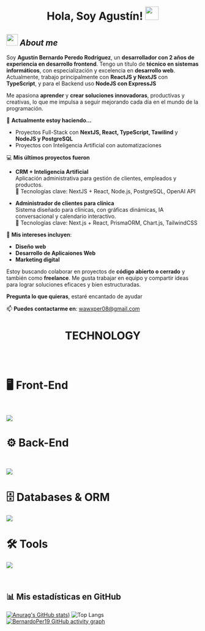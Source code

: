 <h1 align="center">Hola, Soy Agustín! <img src="https://media.giphy.com/media/hvRJCLFzcasrR4ia7z/giphy.gif" width="35"></h1>

## <img src="https://media.giphy.com/media/ObNTw8Uzwy6KQ/giphy.gif" width="30px">&nbsp;***About me***

Soy **Agustín Bernardo Peredo Rodríguez**, un **desarrollador con 2 años de experiencia en desarrollo frontend**. Tengo un título de **técnico en sistemas informáticos**, con especialización y excelencia en **desarrollo web**. Actualmente, trabajo principalmente con **ReactJS y NextJS** con **TypeScript**, y para el Backend uso **NodeJS con ExpressJS**

Me apasiona **aprender** y **crear soluciones innovadoras**, productivas y creativas, lo que me impulsa a seguir mejorando cada día en el mundo de la programación.

🌱 **Actualmente estoy haciendo...**
  - Proyectos Full-Stack con **NextJS, React, TypeScript, Tawilind** y **NodeJS y PostgreSQL**
  - Proyectos con Inteligencia Artificial con automatizaciones
    
💻 **Mis últimos proyectos fueron**

- **CRM + Inteligencia Artificial**  
  Aplicación administrativa para gestión de clientes, empleados y productos.  
  🚀 Tecnologías clave: NextJS + React, Node.js, PostgreSQL, OpenAI API  

- **Administrador de clientes para clínica**  
  Sistema diseñado para clínicas, con gráficas dinámicas, IA conversacional y calendario interactivo.  
  🚀 Tecnologías clave: Next.js + React, PrismaORM, Chart.js, TailwindCSS 
  
💼 **Mis intereses incluyen**:
  - **Diseño web**
  - **Desarrollo de Aplicaiones Web**
  - **Marketing digital**

 Estoy buscando colaborar en proyectos de **código abierto o cerrado** y también como **freelance**. Me gusta trabajar en equipo y compartir ideas para lograr soluciones eficaces y bien estructuradas.

**Pregunta lo que quieras**, estaré encantado de ayudar

📫 **Puedes contactarme en**: <a href="mailto:wawxper08@gmail.com">wawxper08@gmail.com</a>

<h1 align="center">TECHNOLOGY</h1>
<br>
<br>

<h1 >🖥️ Front-End</h1>
<br>
<p >
  <img src="https://skillicons.dev/icons?i=,html,css,js,tailwind,bootstrap,ts,react,nextjs,astro" />

</p>
<h1>⚙️ Back-End</h1>
<br>
<p>
  <img src="https://skillicons.dev/icons?i=,nodejs,express,firebase,jest,java" />

<h1 >🗄️ Databases & ORM</h1>
<p>
    <img src="https://skillicons.dev/icons?i=,postgres,mysql,sqlite,prisma,firebase" />
</p>

<h1>🛠️ Tools</h1>
<p>
     <img src="https://skillicons.dev/icons?i=,git,github,visualstudio,vercel,materialui,npm,wordpress,slack" />

</p>
<br>

## 📊 Mis estadísticas en GitHub

[![Anurag's GitHub stats](https://github-readme-stats.vercel.app/api?username=BernardoPer19&show_icons=true&theme=tokyonight))](https://github.com/BernardoPer19/github-readme-stats)
![Top Langs](https://github-readme-stats.vercel.app/api/top-langs/?username=BernardoPer19&hide_progress=false&layout=compact&theme=tokyonight)
[![BernardoPer19 GitHub activity graph](https://github-readme-activity-graph.vercel.app/graph?username=BernardoPer19&bg_color=0d1117&color=c9d1d9&line=58a6ff&point=f0883e&area=true&hide_border=true&from=2025-07-01&to=2025-07-28)](https://github.com/BernardoPer19/github-readme-activity-graph)


</div>
